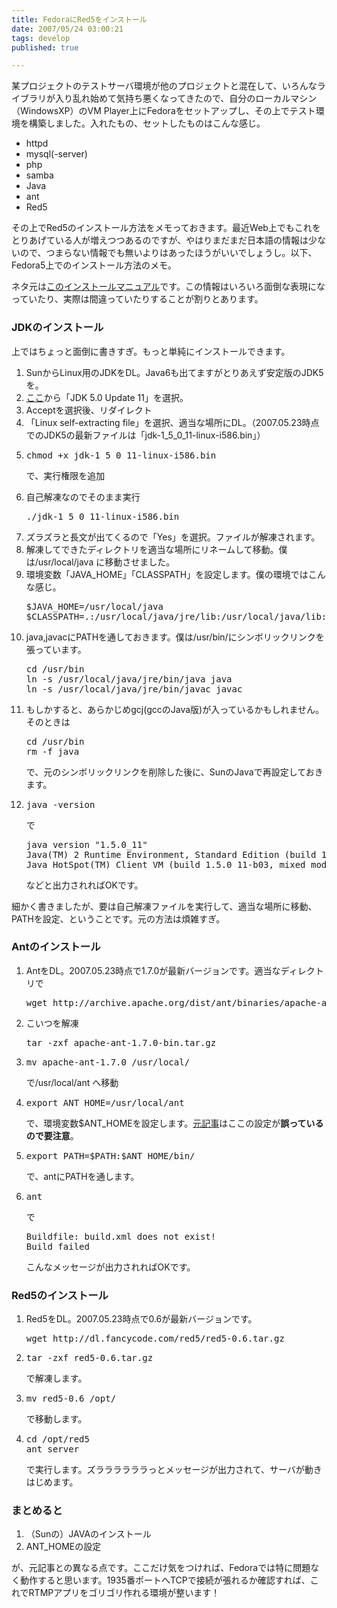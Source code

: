 ```yaml
---
title: FedoraにRed5をインストール
date: 2007/05/24 03:00:21
tags: develop
published: true

---
```


<p>某プロジェクトのテストサーバ環境が他のプロジェクトと混在して、いろんなライブラリが入り乱れ始めて気持ち悪くなってきたので、自分のローカルマシン（WindowsXP）のVM Player上にFedoraをセットアップし、その上でテスト環境を構築しました。入れたもの、セットしたものはこんな感じ。</p>

<p>
<ul>
<li>httpd</li>
<li>mysql(-server)</li>
<li>php</li>
<li>samba</li>
<li>Java</li>
<li>ant</li>
<li>Red5</li>
</ul>
</p>

<p>その上でRed5のインストール方法をメモっておきます。最近Web上でもこれをとりあげている人が増えつつあるのですが、やはりまだまだ日本語の情報は少ないので、つまらない情報でも無いよりはあったほうがいいでしょうし。以下、Fedora5上でのインストール方法のメモ。</p>

<p>ネタ元は<a href="http://www.osflash.org/red5/fc4">このインストールマニュアル</a>です。この情報はいろいろ面倒な表現になっていたり、実際は間違っていたりすることが割りとあります。</p>

<h3>JDKのインストール</h3>
<p>上ではちょっと面倒に書きすぎ。もっと単純にインストールできます。</p>
<ol>
<li>SunからLinux用のJDKをDL。Java6も出てますがとりあえず安定版のJDK5を。</li>

<li><a href="http://java.sun.com/javase/downloads/index_jdk5.jsp">ここ</a>から「JDK 5.0 Update 11」を選択。</li>

<li>Acceptを選択後、リダイレクト</li>

<li>「Linux self-extracting file」を選択、適当な場所にDL。（2007.05.23時点でのJDK5の最新ファイルは「jdk-1_5_0_11-linux-i586.bin」）</li>

<li><p><pre>
chmod +x jdk-1_5_0_11-linux-i586.bin
</pre></p>
<p>で、実行権限を追加</p></li>

<li>自己解凍なのでそのまま実行
<p><pre>
./jdk-1_5_0_11-linux-i586.bin
</pre></p></li>

<li>ズラズラと長文が出てくるので「Yes」を選択。ファイルが解凍されます。</li>
<li>解凍してできたディレクトリを適当な場所にリネームして移動。僕は/usr/local/java に移動させました。</li>
<li>環境変数「JAVA_HOME」「CLASSPATH」を設定します。僕の環境ではこんな感じ。
<p><pre>
$JAVA_HOME=/usr/local/java
$CLASSPATH=.:/usr/local/java/jre/lib:/usr/local/java/lib:/usr/local/java/lib/tools.jar:
</pre>
</p></li>

<li>java,javacにPATHを通しておきます。僕は/usr/bin/にシンボリックリンクを張っています。
<p><pre>
cd /usr/bin
ln -s /usr/local/java/jre/bin/java java
ln -s /usr/local/java/jre/bin/javac javac
</pre></p>
</li>

<li>もしかすると、あらかじめgcj(gccのJava版)が入っているかもしれません。そのときは
<p><pre>
cd /usr/bin
rm -f java
</pre></p>
<p>で、元のシンボリックリンクを削除した後に、SunのJavaで再設定しておきます。</p>
</li>

<li><pre>
java -version
</pre>で
<pre>
java version "1.5.0_11"
Java(TM) 2 Runtime Environment, Standard Edition (build 1.5.0_11-b03)
Java HotSpot(TM) Client VM (build 1.5.0_11-b03, mixed mode, sharing)
</pre>
<p>などと出力されればOKです。</p>
</li>
</ol>

<p>細かく書きましたが、要は自己解凍ファイルを実行して、適当な場所に移動、PATHを設定、ということです。元の方法は煩雑すぎ。</p>

<h3>Antのインストール</h3>
<ol>

<li>AntをDL。2007.05.23時点で1.7.0が最新バージョンです。適当なディレクトリで
<p><pre>
wget http://archive.apache.org/dist/ant/binaries/apache-ant-1.7.0-bin.tar.gz
</pre></p></li>

<li>こいつを解凍
<p><pre>tar -zxf apache-ant-1.7.0-bin.tar.gz</pre></p>
</li>

<li><p><pre>
mv apache-ant-1.7.0 /usr/local/</pre>
</p>
で/usr/local/ant へ移動
</li>

<li><pre>export ANT_HOME=/usr/local/ant</pre>
<p>で、環境変数$ANT_HOMEを設定します。<a href="http://www.osflash.org/red5/fc4">元記事</a>はここの設定が<strong>誤っているので要注意</strong>。</p>
</li>

<li><p><pre>
export PATH=$PATH:$ANT_HOME/bin/
</pre></p>
<p>で、antにPATHを通します。</p>
</li>

<li><p><pre>ant</pre></p>
<p>で</p>
<p>
<pre>
Buildfile: build.xml does not exist!
Build failed
</pre></p>
<p>こんなメッセージが出力されればOKです。</p>
</li>
</ol>

<h3>Red5のインストール</h3>
<ol>
<li>Red5をDL。2007.05.23時点で0.6が最新バージョンです。
<p><pre>
wget http://dl.fancycode.com/red5/red5-0.6.tar.gz
</pre></p>
</li>

<li>
<p><pre>
tar -zxf red5-0.6.tar.gz
</pre></p>
<p>で解凍します。</p>
</li>

<li>
<p><pre>mv red5-0.6 /opt/</pre></p>
<p>で移動します。</p>
</li>

<li>
<p><pre>
cd /opt/red5
ant server
</pre></p>
<p>で実行します。ズララララララっとメッセージが出力されて、サーバが動きはじめます。</p>
</li>
</ol>

<h3>まとめると</h3>
<p><ol>
<li>（Sunの）JAVAのインストール</li>
<li>ANT_HOMEの設定</li>
</ol>
</p>

<p>
が、元記事との異なる点です。ここだけ気をつければ、Fedoraでは特に問題なく動作すると思います。1935番ポートへTCPで接続が張れるか確認すれば、これでRTMPアプリをゴリゴリ作れる環境が整います！
</p>
